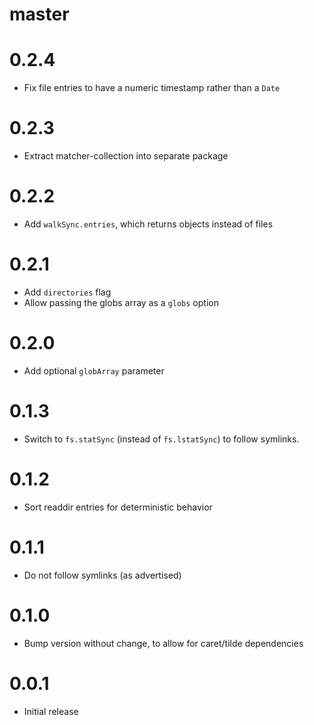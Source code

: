 # master

# 0.2.4

* Fix file entries to have a numeric timestamp rather than a `Date`

# 0.2.3

* Extract matcher-collection into separate package

# 0.2.2

* Add `walkSync.entries`, which returns objects instead of files

# 0.2.1

* Add `directories` flag
* Allow passing the globs array as a `globs` option

# 0.2.0

* Add optional `globArray` parameter

# 0.1.3

* Switch to `fs.statSync` (instead of `fs.lstatSync`) to follow symlinks.

# 0.1.2

* Sort readdir entries for deterministic behavior

# 0.1.1

* Do not follow symlinks (as advertised)

# 0.1.0

* Bump version without change, to allow for caret/tilde dependencies

# 0.0.1

* Initial release
